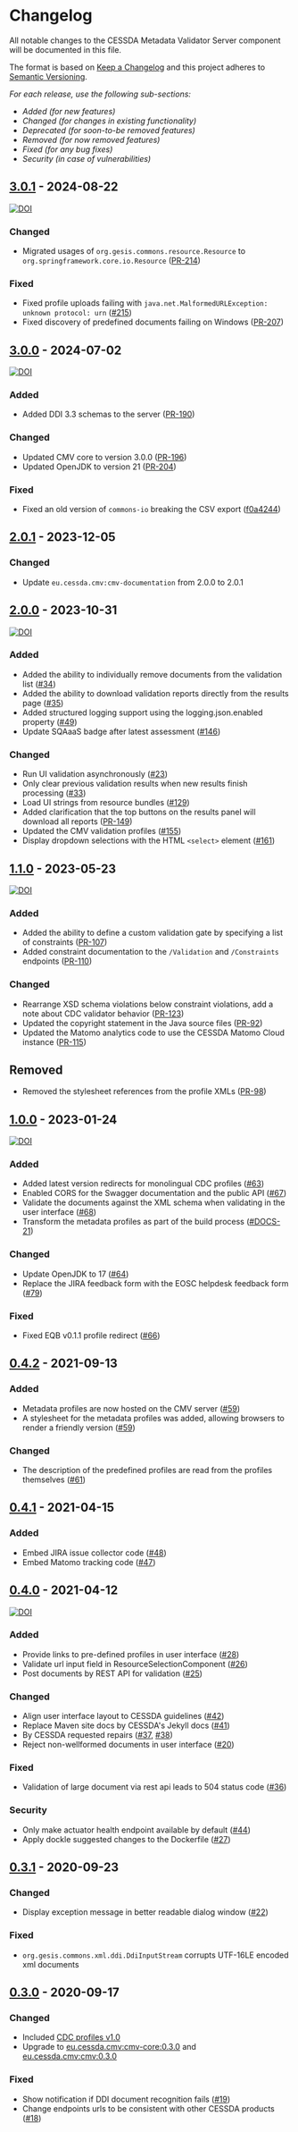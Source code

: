# Changelog

All notable changes to the CESSDA Metadata Validator Server component will be documented in this file.

The format is based on [Keep a Changelog](http://keepachangelog.com/en/1.0.0/)
and this project adheres to [Semantic Versioning](http://semver.org/spec/v2.0.0.html).

*For each release, use the following sub-sections:*

- *Added (for new features)*  
- *Changed (for changes in existing functionality)*  
- *Deprecated (for soon-to-be removed features)*  
- *Removed (for now removed features)*  
- *Fixed (for any bug fixes)*  
- *Security (in case of vulnerabilities)*

## [3.0.1] - 2024-08-22

[![DOI](https://zenodo.org/badge/DOI/10.5281/zenodo.13364434.svg)](https://doi.org/10.5281/zenodo.13364434)

### Changed

- Migrated usages of `org.gesis.commons.resource.Resource` to `org.springframework.core.io.Resource` ([PR-214](https://github.com/cessda/cessda.cmv.server/pull/214))

### Fixed

- Fixed profile uploads failing with `java.net.MalformedURLException: unknown protocol: urn` ([#215](https://github.com/cessda/cessda.cmv.server/issues/215))
- Fixed discovery of predefined documents failing on Windows ([PR-207](https://github.com/cessda/cessda.cmv.server/pull/207))

## [3.0.0] - 2024-07-02

[![DOI](https://zenodo.org/badge/DOI/10.5281/zenodo.12527525.svg)](https://doi.org/10.5281/zenodo.12527525)

### Added

- Added DDI 3.3 schemas to the server ([PR-190](https://github.com/cessda/cessda.cmv.server/pull/190))

### Changed

- Updated CMV core to version 3.0.0 ([PR-196](https://github.com/cessda/cessda.cmv.server/pull/196))
- Updated OpenJDK to version 21 ([PR-204](https://github.com/cessda/cessda.cmv.server/pull/204))

### Fixed

- Fixed an old version of `commons-io` breaking the CSV export ([f0a4244](https://github.com/cessda/cessda.cmv.server/commit/f0a4244942cecc2f3b59a392b264b09d367d8533))

## [2.0.1] - 2023-12-05

### Changed

- Update `eu.cessda.cmv:cmv-documentation` from 2.0.0 to 2.0.1

## [2.0.0] - 2023-10-31

[![DOI](https://zenodo.org/badge/DOI/10.5281/zenodo.10013426.svg)](https://doi.org/10.5281/zenodo.10013426)

### Added

- Added the ability to individually remove documents from the validation list ([#34](https://github.com/cessda/cessda.cmv.server/issues/34))
- Added the ability to download validation reports directly from the results page ([#35](https://github.com/cessda/cessda.cmv.server/issues/35))
- Added structured logging support using the logging.json.enabled property ([#49](https://github.com/cessda/cessda.cmv.server/issues/49))
- Update SQAaaS badge after latest assessment ([#146](https://github.com/cessda/cessda.cmv.server/issues/146))

### Changed

- Run UI validation asynchronously ([#23](https://github.com/cessda/cessda.cmv.server/issues/23))
- Only clear previous validation results when new results finish processing ([#33](https://github.com/cessda/cessda.cmv.server/issues/33))
- Load UI strings from resource bundles ([#129](https://github.com/cessda/cessda.cmv.server/issues/129))
- Added clarification that the top buttons on the results panel will download all reports ([PR-149](https://github.com/cessda/cessda.cmv.server/pull/149))
- Updated the CMV validation profiles ([#155](https://github.com/cessda/cessda.cmv.server/issues/155))
- Display dropdown selections with the HTML `<select>` element ([#161](https://github.com/cessda/cessda.cmv.server/issues/161))

## [1.1.0] - 2023-05-23

[![DOI](https://zenodo.org/badge/DOI/10.5281/zenodo.7961907.svg)](https://doi.org/10.5281/zenodo.7961907)

### Added

- Added the ability to define a custom validation gate by specifying a list of constraints ([PR-107](https://github.com/cessda/cessda.cmv.server/pull/107))
- Added constraint documentation to the `/Validation` and `/Constraints` endpoints ([PR-110](https://github.com/cessda/cessda.cmv.server/pull/110))

### Changed

- Rearrange XSD schema violations below constraint violations, add a note about CDC validator behavior ([PR-123](https://github.com/cessda/cessda.cmv.server/pull/123))
- Updated the copyright statement in the Java source files ([PR-92](https://github.com/cessda/cessda.cmv.server/pull/92))
- Updated the Matomo analytics code to use the CESSDA Matomo Cloud instance ([PR-115](https://github.com/cessda/cessda.cmv.server/pull/115))

## Removed

* Removed the stylesheet references from the profile XMLs ([PR-98](https://github.com/cessda/cessda.cmv.server/pull/98))

## [1.0.0] - 2023-01-24

[![DOI](https://zenodo.org/badge/DOI/10.5281/zenodo.7545331.svg)](https://doi.org/10.5281/zenodo.7545331)

### Added

- Added latest version redirects for monolingual CDC profiles ([#63](https://github.com/cessda/cessda.cmv.server/issues/63))
- Enabled CORS for the Swagger documentation and the public API ([#67](https://github.com/cessda/cessda.cmv.server/issues/67))
- Validate the documents against the XML schema when validating in the user interface ([#68](https://github.com/cessda/cessda.cmv.server/issues/68))
- Transform the metadata profiles as part of the build process ([#DOCS-21](https://github.com/cessda/cessda.cmv.documentation/issues/21))

### Changed

- Update OpenJDK to 17 ([#64](https://github.com/cessda/cessda.cmv.server/issues/64))
- Replace the JIRA feedback form with the EOSC helpdesk feedback form ([#79](https://github.com/cessda/cessda.cmv.server/issues/79))

### Fixed

- Fixed EQB v0.1.1 profile redirect ([#66](https://github.com/cessda/cessda.cmv.server/issues/66))

## [0.4.2] - 2021-09-13

### Added

- Metadata profiles are now hosted on the CMV server ([#59](https://github.com/cessda/cessda.cmv.server/issues/59))
- A stylesheet for the metadata profiles was added, allowing browsers to render a friendly
  version ([#59](https://github.com/cessda/cessda.cmv.server/issues/59))

### Changed

- The description of the predefined profiles are read from the profiles
  themselves ([#61](https://github.com/cessda/cessda.cmv.server/issues/61))

## [0.4.1] - 2021-04-15

### Added

- Embed JIRA issue collector code ([#48](https://github.com/cessda/cessda.cmv.server/issues/48))
- Embed Matomo tracking code ([#47](https://github.com/cessda/cessda.cmv.server/issues/47))

## [0.4.0] - 2021-04-12

[![DOI](https://zenodo.org/badge/DOI/10.5281/zenodo.4681201.svg)](https://doi.org/10.5281/zenodo.4681201)

### Added

- Provide links to pre-defined profiles in user interface ([#28](https://github.com/cessda/cessda.cmv.server/issues/28))
- Validate url input field in ResourceSelectionComponent ([#26](https://github.com/cessda/cessda.cmv.server/issues/26))
- Post documents by REST API for validation ([#25](https://github.com/cessda/cessda.cmv.server/issues/25))

### Changed

- Align user interface layout to CESSDA guidelines  ([#42](https://github.com/cessda/cessda.cmv.server/issues/42))
- Replace Maven site docs by CESSDA's Jekyll docs ([#41](https://github.com/cessda/cessda.cmv.server/issues/41))
- By CESSDA requested repairs ([#37](https://github.com/cessda/cessda.cmv.server/issues/37), [#38](https://github.com/cessda/cessda.cmv.server/issues/38))
- Reject non-wellformed documents in user interface ([#20](https://github.com/cessda/cessda.cmv.server/issues/20))

### Fixed

- Validation of large document via rest api leads to 504 status code ([#36](https://github.com/cessda/cessda.cmv.server/issues/36))

### Security

- Only make actuator health endpoint available by default ([#44](https://github.com/cessda/cessda.cmv.server/issues/44))
- Apply dockle suggested changes to the Dockerfile ([#27](https://github.com/cessda/cessda.cmv.server/issues/27))

## [0.3.1] - 2020-09-23

### Changed

- Display exception message in better readable dialog window ([#22](https://github.com/cessda/cessda.cmv.server/issues/22))

### Fixed

- `org.gesis.commons.xml.ddi.DdiInputStream` corrupts UTF-16LE encoded xml documents

## [0.3.0] - 2020-09-17

### Changed

- Included [CDC profiles v1.0](https://bitbucket.org/cessda/cessda.metadata.profiles/src/v1.0)
- Upgrade to [eu.cessda.cmv:cmv-core:0.3.0](https://github.com/cessda/cessda.cmv.core/releases/tag/v0.3.0) and [eu.cessda.cmv:cmv:0.3.0](https://github.com/cessda/cessda.cmv/releases/tag/v0.3.0)

### Fixed

- Show notification if DDI document recognition fails ([#19](https://github.com/cessda/cessda.cmv.server/issues/19))
- Change endpoints urls to be consistent with other CESSDA products ([#18](https://github.com/cessda/cessda.cmv.server/issues/18))

[3.0.1]: https://github.com/cessda/cessda.cmv.server/releases/tag/3.0.1
[3.0.0]: https://github.com/cessda/cessda.cmv.server/releases/tag/3.0.0
[2.0.1]: https://github.com/cessda/cessda.cmv.server/releases/tag/2.0.1
[2.0.0]: https://github.com/cessda/cessda.cmv.server/releases/tag/2.0.0
[1.1.0]: https://github.com/cessda/cessda.cmv.server/releases/tag/1.1.0
[1.0.0]: https://github.com/cessda/cessda.cmv.server/releases/tag/v1.0.0
[0.4.2]: https://github.com/cessda/cessda.cmv.server/releases/tag/v0.4.2
[0.4.1]: https://github.com/cessda/cessda.cmv.server/releases/tag/v0.4.1
[0.4.0]: https://github.com/cessda/cessda.cmv.server/releases/tag/v0.4.0
[0.3.1]: https://github.com/cessda/cessda.cmv.server/releases/tag/v0.3.1
[0.3.0]: https://github.com/cessda/cessda.cmv.server/releases/tag/v0.3.0
